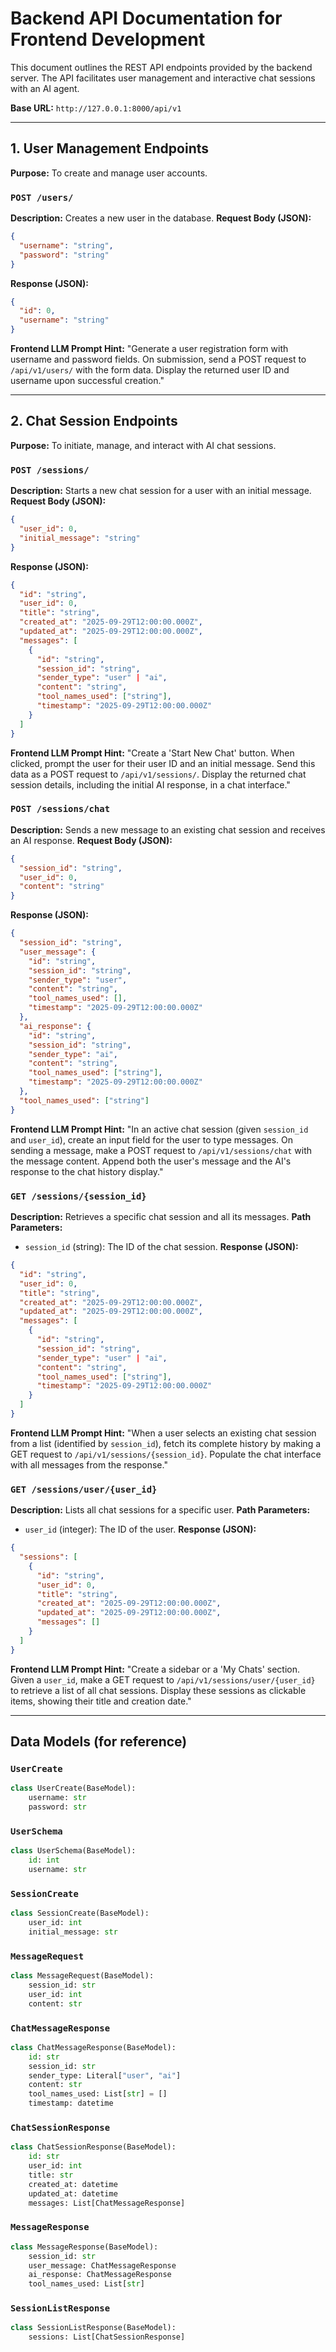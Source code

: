 # Backend API Documentation for Frontend Development

This document outlines the REST API endpoints provided by the backend server. The API facilitates user management and interactive chat sessions with an AI agent.

**Base URL:** `http://127.0.0.1:8000/api/v1`

---

## 1. User Management Endpoints

**Purpose:** To create and manage user accounts.

### `POST /users/`
**Description:** Creates a new user in the database.
**Request Body (JSON):**
```json
{
  "username": "string",
  "password": "string"
}
```
**Response (JSON):**
```json
{
  "id": 0,
  "username": "string"
}
```
**Frontend LLM Prompt Hint:** "Generate a user registration form with username and password fields. On submission, send a POST request to `/api/v1/users/` with the form data. Display the returned user ID and username upon successful creation."

---

## 2. Chat Session Endpoints

**Purpose:** To initiate, manage, and interact with AI chat sessions.

### `POST /sessions/`
**Description:** Starts a new chat session for a user with an initial message.
**Request Body (JSON):**
```json
{
  "user_id": 0,
  "initial_message": "string"
}
```
**Response (JSON):**
```json
{
  "id": "string",
  "user_id": 0,
  "title": "string",
  "created_at": "2025-09-29T12:00:00.000Z",
  "updated_at": "2025-09-29T12:00:00.000Z",
  "messages": [
    {
      "id": "string",
      "session_id": "string",
      "sender_type": "user" | "ai",
      "content": "string",
      "tool_names_used": ["string"],
      "timestamp": "2025-09-29T12:00:00.000Z"
    }
  ]
}
```
**Frontend LLM Prompt Hint:** "Create a 'Start New Chat' button. When clicked, prompt the user for their user ID and an initial message. Send this data as a POST request to `/api/v1/sessions/`. Display the returned chat session details, including the initial AI response, in a chat interface."

### `POST /sessions/chat`
**Description:** Sends a new message to an existing chat session and receives an AI response.
**Request Body (JSON):**
```json
{
  "session_id": "string",
  "user_id": 0,
  "content": "string"
}
```
**Response (JSON):**
```json
{
  "session_id": "string",
  "user_message": {
    "id": "string",
    "session_id": "string",
    "sender_type": "user",
    "content": "string",
    "tool_names_used": [],
    "timestamp": "2025-09-29T12:00:00.000Z"
  },
  "ai_response": {
    "id": "string",
    "session_id": "string",
    "sender_type": "ai",
    "content": "string",
    "tool_names_used": ["string"],
    "timestamp": "2025-09-29T12:00:00.000Z"
  },
  "tool_names_used": ["string"]
}
```
**Frontend LLM Prompt Hint:** "In an active chat session (given `session_id` and `user_id`), create an input field for the user to type messages. On sending a message, make a POST request to `/api/v1/sessions/chat` with the message content. Append both the user's message and the AI's response to the chat history display."

### `GET /sessions/{session_id}`
**Description:** Retrieves a specific chat session and all its messages.
**Path Parameters:**
*   `session_id` (string): The ID of the chat session.
**Response (JSON):**
```json
{
  "id": "string",
  "user_id": 0,
  "title": "string",
  "created_at": "2025-09-29T12:00:00.000Z",
  "updated_at": "2025-09-29T12:00:00.000Z",
  "messages": [
    {
      "id": "string",
      "session_id": "string",
      "sender_type": "user" | "ai",
      "content": "string",
      "tool_names_used": ["string"],
      "timestamp": "2025-09-29T12:00:00.000Z"
    }
  ]
}
```
**Frontend LLM Prompt Hint:** "When a user selects an existing chat session from a list (identified by `session_id`), fetch its complete history by making a GET request to `/api/v1/sessions/{session_id}`. Populate the chat interface with all messages from the response."

### `GET /sessions/user/{user_id}`
**Description:** Lists all chat sessions for a specific user.
**Path Parameters:**
*   `user_id` (integer): The ID of the user.
**Response (JSON):**
```json
{
  "sessions": [
    {
      "id": "string",
      "user_id": 0,
      "title": "string",
      "created_at": "2025-09-29T12:00:00.000Z",
      "updated_at": "2025-09-29T12:00:00.000Z",
      "messages": []
    }
  ]
}
```
**Frontend LLM Prompt Hint:** "Create a sidebar or a 'My Chats' section. Given a `user_id`, make a GET request to `/api/v1/sessions/user/{user_id}` to retrieve a list of all chat sessions. Display these sessions as clickable items, showing their title and creation date."

---

## Data Models (for reference)

### `UserCreate`
```python
class UserCreate(BaseModel):
    username: str
    password: str
```

### `UserSchema`
```python
class UserSchema(BaseModel):
    id: int
    username: str
```

### `SessionCreate`
```python
class SessionCreate(BaseModel):
    user_id: int
    initial_message: str
```

### `MessageRequest`
```python
class MessageRequest(BaseModel):
    session_id: str
    user_id: int
    content: str
```

### `ChatMessageResponse`
```python
class ChatMessageResponse(BaseModel):
    id: str
    session_id: str
    sender_type: Literal["user", "ai"]
    content: str
    tool_names_used: List[str] = []
    timestamp: datetime
```

### `ChatSessionResponse`
```python
class ChatSessionResponse(BaseModel):
    id: str
    user_id: int
    title: str
    created_at: datetime
    updated_at: datetime
    messages: List[ChatMessageResponse]
```

### `MessageResponse`
```python
class MessageResponse(BaseModel):
    session_id: str
    user_message: ChatMessageResponse
    ai_response: ChatMessageResponse
    tool_names_used: List[str]
```

### `SessionListResponse`
```python
class SessionListResponse(BaseModel):
    sessions: List[ChatSessionResponse]
```
